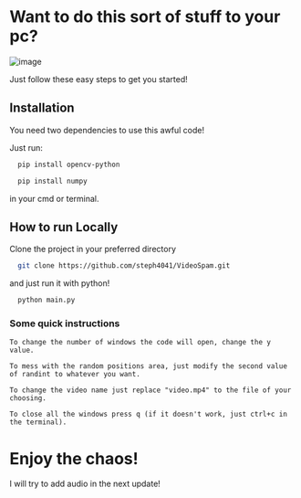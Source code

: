 # Want to do this sort of stuff to your pc?
![image](https://github.com/steph4041/VideoSpam/assets/82727066/fe701212-32fc-4ba4-9c23-5cecfdf0e912)

Just follow these easy steps to get you started!

## Installation

You need two dependencies to use this awful code!

Just run:
```bash
  pip install opencv-python
```
```bash
  pip install numpy
```
in your cmd or terminal.

## How to run Locally

Clone the project in your preferred directory

```bash
  git clone https://github.com/steph4041/VideoSpam.git
```

and just run it with python!

```bash
  python main.py
```

### Some quick instructions
```text
To change the number of windows the code will open, change the y value. 

To mess with the random positions area, just modify the second value of randint to whatever you want.

To change the video name just replace "video.mp4" to the file of your choosing.

To close all the windows press q (if it doesn't work, just ctrl+c in the terminal).
```
# Enjoy the chaos!

I will try to add audio in the next update!
